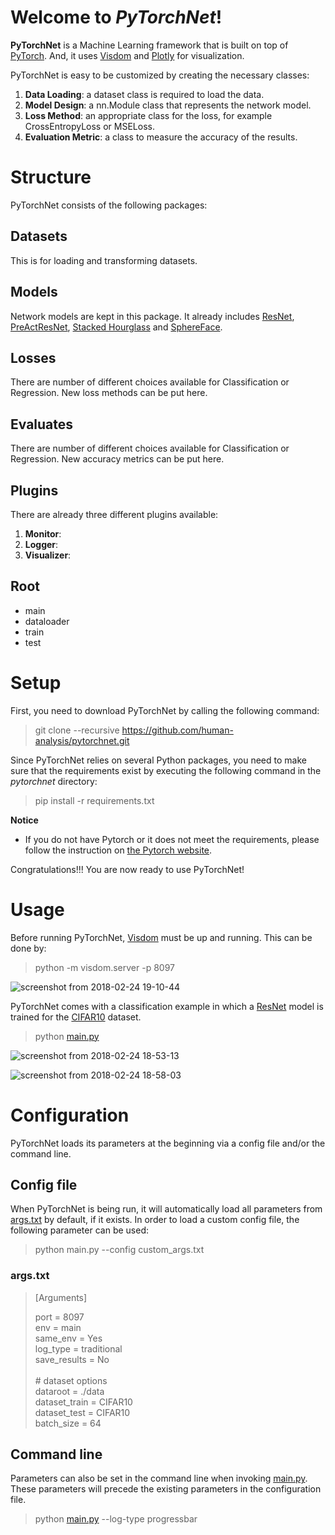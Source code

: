 
# Welcome to *PyTorchNet*!

****PyTorchNet**** is a Machine Learning framework that is built on top of [PyTorch](https://github.com/pytorch/pytorch). And, it uses [Visdom](https://github.com/facebookresearch/visdom) and [Plotly](https://github.com/plotly) for visualization.

PyTorchNet is easy to be customized by creating the necessary classes:
 1. **Data Loading**: a dataset class is required to load the data.
 2. **Model Design**: a nn.Module class that represents the network model.
 3. **Loss Method**: an appropriate class for the loss, for example CrossEntropyLoss or MSELoss.
 4. **Evaluation Metric**: a class to measure the accuracy of the results.

# Structure
PyTorchNet consists of the following packages:
## Datasets
This is for loading and transforming datasets.
## Models
Network models are kept in this package. It already includes [ResNet](https://arxiv.org/abs/1512.03385), [PreActResNet](https://arxiv.org/abs/1603.05027), [Stacked Hourglass](https://arxiv.org/abs/1603.06937) and [SphereFace](https://arxiv.org/abs/1704.08063).
## Losses
There are number of different choices available for Classification or Regression. New loss methods can be put here.
## Evaluates
There are number of different choices available for Classification or Regression. New accuracy metrics can be put here.
## Plugins
There are already three different plugins available:
1. **Monitor**:
2. **Logger**: 
3. **Visualizer**:
## Root
 - main
 - dataloader
 - train
 - test

# Setup
First, you need to download PyTorchNet by calling the following command:
> git clone --recursive https://github.com/human-analysis/pytorchnet.git

Since PyTorchNet relies on several Python packages, you need to make sure that the requirements exist by executing the following command in the *pytorchnet* directory:
> pip install -r requirements.txt

**Notice**
* If you do not have Pytorch or it does not meet the requirements, please follow the instruction on [the Pytorch website](http://pytorch.org/#pip-install-pytorch).

Congratulations!!! You are now ready to use PyTorchNet!

# Usage
Before running PyTorchNet, [Visdom](https://github.com/facebookresearch/visdom#usage) must be up and running. This can be done by:
> python -m visdom.server -p 8097

![screenshot from 2018-02-24 19-10-44](https://user-images.githubusercontent.com/24301047/36636554-1474092e-1997-11e8-8faa-cb4ee1fe9a85.png)

PyTorchNet comes with a classification example in which a [ResNet](https://arxiv.org/abs/1512.03385) model is trained for the [CIFAR10](https://www.cs.toronto.edu/~kriz/cifar.html) dataset.
> python [main.py](https://github.com/human-analysis/pytorchnet/blob/dev/main.py)

![screenshot from 2018-02-24 18-53-13](https://user-images.githubusercontent.com/24301047/36636539-abe73688-1996-11e8-83ea-c43318f24048.png)

![screenshot from 2018-02-24 18-58-03](https://user-images.githubusercontent.com/24301047/36636483-05f60038-1996-11e8-806e-895638396986.png)
# Configuration
PyTorchNet loads its parameters at the beginning via a config file and/or the command line.
## Config file
When PyTorchNet is being run, it will automatically load all parameters from [args.txt](https://github.com/human-analysis/pytorchnet/blob/master/args.txt) by default, if it exists. In order to load a custom config file, the following parameter can be used:
> python main.py --config custom_args.txt
### args.txt
> [Arguments]
>  
> port = 8097\
> env = main\
> same_env = Yes\
> log_type = traditional\
> save_results = No\
> \
> \# dataset options\
> dataroot = ./data\
> dataset_train = CIFAR10\
> dataset_test = CIFAR10\
> batch_size = 64


## Command line
Parameters can also be set in the command line when invoking [main.py](https://github.com/human-analysis/pytorchnet/blob/master/main.py). These parameters will precede the existing parameters in the configuration file.
> python [main.py](https://github.com/human-analysis/pytorchnet/blob/master/main.py) --log-type progressbar

